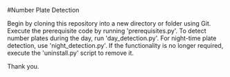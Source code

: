#Number Plate Detection

Begin by cloning this repository into a new directory or folder using Git.
Execute the prerequisite code by running 'prerequisites.py'.
To detect number plates during the day, run 'day_detection.py'. For night-time plate detection, use 'night_detection.py'.
If the functionality is no longer required, execute the 'uninstall.py' script to remove it.

Thank you.